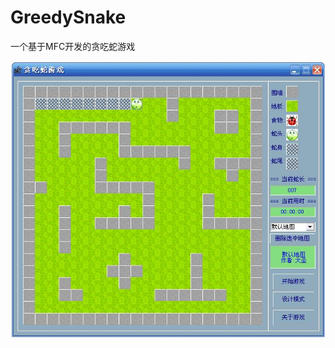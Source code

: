 # GreedySnake
一个基于MFC开发的贪吃蛇游戏

<img src="https://github.com/xuguangyan/GreedySnake/blob/master/thumb.jpg" />
